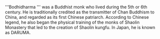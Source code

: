 '''Bodhidharma ''' was a Buddhist monk who lived during the 5th or 6th century. He is traditionally credited as the transmitter of Chan Buddhism to China, and regarded as its first Chinese patriarch. According to Chinese legend, he also began the physical training of the monks of Shaolin Monastery that led to the creation of Shaolin kungfu. In Japan, he is known as DARUMA.
